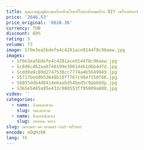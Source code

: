 ```yaml
---
title: คุณภาพสูงคู่มือกดเครื่องป้ายโรตารี่โลหะทั้งหมดป้าย DIY เครื่องทําบาร์
price: '2646.53'
price_original: '6616.36'
currency: THB
discount: 60%
rating: 5
volume: 73
image: Sf9e3ea5bdefe4c4281ace9144f8c96aew.jpg
images:
  - Sf9e3ea5bdefe4c4281ace9144f8c96aew.jpg
  - Sc8d6c462aa0740199e300144b1d6b4dfd.jpg
  - Scdd9a9c89d2747538cc7774a4b5649949.jpg
  - S5717beb0b53648b19f7767c9847158f6K.jpg
  - S8855ddb4d8414e6aabd54bed5c9ab68dp.jpg
  - S365e5485a95e433c980553ff95809a80O.jpg
video: ''
categories:
  - name: บ้านและสวน
    slug: านและสวน
  - name: สิ่งทอหน้าแรก
    slug: งทอหน-าแรก
slug: ณภาพส-งค-อกดเคร-องป-ายโรตาร
encode: oDqHz6K
lang: th
---
```

  